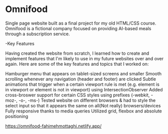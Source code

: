 # Omnifood

Single page website built as a final project for my old HTML/CSS course. Omnifood is a fictional company focused on providing AI-based meals through a subscription service.    

-Key Features

Having created the website from scratch, I learned how to create and implement features that I'm likely to use in my future websites over and over again. Here are some of the key features and topics that I worked on:

Hamburger menu that appears on tablet-sized screens and smaller
Smooth scrolling whenever any navigation (header and footer) are clicked
Subtle animations that trigger when a certain viewport rule is met (e.g. element is in viewport or element is not in viewport) using IntersectionObserver
Added cross-broswer support for certain CSS styles using prefixes (-webkit, -moz-, -o-, -ms-)
Tested website on different browsers & had to style the select input so that it appears the same on all(Not really) browsers/devices
Fully responsive thanks to media queries 
Utilized grid, flexbox and absolute positioning


https://omnifood-fahimehmottaghi.netlify.app/
